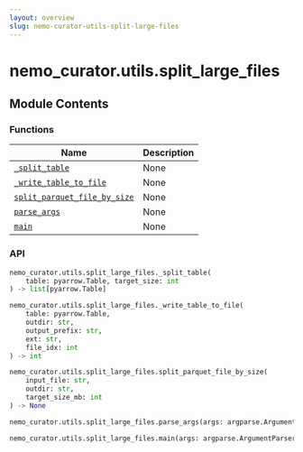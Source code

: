 ```yaml
---
layout: overview
slug: nemo-curator-utils-split-large-files
---
```


# nemo_curator.utils.split_large_files



## Module Contents

### Functions

| Name | Description |
|------|-------------|
| [`_split_table`](#nemo_curatorutilssplit_large_files_split_table) | None |
| [`_write_table_to_file`](#nemo_curatorutilssplit_large_files_write_table_to_file) | None |
| [`split_parquet_file_by_size`](#nemo_curatorutilssplit_large_filessplit_parquet_file_by_size) | None |
| [`parse_args`](#nemo_curatorutilssplit_large_filesparse_args) | None |
| [`main`](#nemo_curatorutilssplit_large_filesmain) | None |

### API

```python
nemo_curator.utils.split_large_files._split_table(
    table: pyarrow.Table, target_size: int
) -> list[pyarrow.Table]
```


```python
nemo_curator.utils.split_large_files._write_table_to_file(
    table: pyarrow.Table,
    outdir: str,
    output_prefix: str,
    ext: str,
    file_idx: int
) -> int
```


```python
nemo_curator.utils.split_large_files.split_parquet_file_by_size(
    input_file: str,
    outdir: str,
    target_size_mb: int
) -> None
```


```python
nemo_curator.utils.split_large_files.parse_args(args: argparse.ArgumentParser | None = None) -> argparse.Namespace
```


```python
nemo_curator.utils.split_large_files.main(args: argparse.ArgumentParser | None = None) -> None
```


